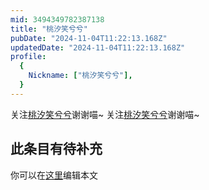 ```yaml
---
mid: 3494349782387138
title: "桃汐笑兮兮"
pubDate: "2024-11-04T11:22:13.168Z"
updatedDate: "2024-11-04T11:22:13.168Z"
profile:
  {
    Nickname: ["桃汐笑兮兮"],
  }
---
```


关注[桃汐笑兮兮](https://space.bilibili.com/3494349782387138)谢谢喵~ 关注[桃汐笑兮兮](https://space.bilibili.com/3494349782387138)谢谢喵~

## 此条目有待补充
你可以在[这里](https://github.com/Yuhanawa/VTuber.ICU/edit/master/src/content/v/桃汐笑兮兮/index.md)编辑本文
